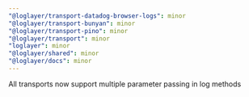 ```yaml
---
"@loglayer/transport-datadog-browser-logs": minor
"@loglayer/transport-bunyan": minor
"@loglayer/transport-pino": minor
"@loglayer/transport": minor
"loglayer": minor
"@loglayer/shared": minor
"@loglayer/docs": minor
---
```


All transports now support multiple parameter passing in log methods
